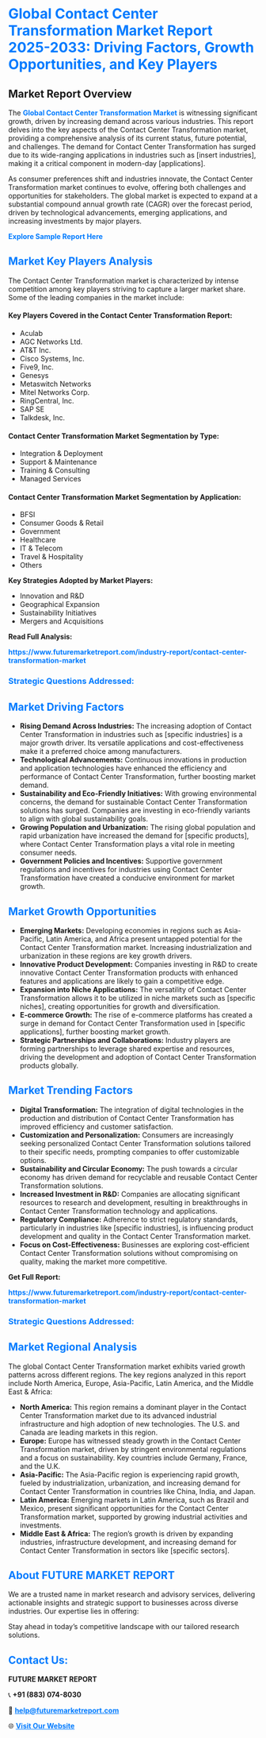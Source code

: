 <h1 style="color: #007BFF;">Global Contact Center Transformation Market Report 2025-2033: Driving Factors, Growth Opportunities, and Key Players</h1>

<section id="overview">
<h2>Market Report Overview</h2>
<p>The <a href="https://www.futuremarketreport.com/industry-report/contact-center-transformation-market" style="color: #007BFF; text-decoration: none;"><strong>Global Contact Center Transformation Market</strong></a> is witnessing significant growth, driven by increasing demand across various industries. This report delves into the key aspects of the Contact Center Transformation market, providing a comprehensive analysis of its current status, future potential, and challenges. The demand for Contact Center Transformation has surged due to its wide-ranging applications in industries such as [insert industries], making it a critical component in modern-day [applications].</p>
<p>As consumer preferences shift and industries innovate, the Contact Center Transformation market continues to evolve, offering both challenges and opportunities for stakeholders. The global market is expected to expand at a substantial compound annual growth rate (CAGR) over the forecast period, driven by technological advancements, emerging applications, and increasing investments by major players.</p>
</section>

<section id="overview">
<p><a href="https://www.futuremarketreport.com/request-sample/reportId=57298" style="color: #007BFF; text-decoration: none;"><strong>Explore Sample Report Here</strong></a></p>
</section>

<section id="key-players">
<h2 style="color: #007BFF;">Market Key Players Analysis</h2>
<p>The Contact Center Transformation market is characterized by intense competition among key players striving to capture a larger market share. Some of the leading companies in the market include:</p>
<h4>Key Players Covered in the Contact Center Transformation Report:</h4>
<ul><li>Aculab</li><li>AGC Networks Ltd.</li><li>AT&amp;T Inc.</li><li>Cisco Systems, Inc.</li><li>Five9, Inc.</li><li>Genesys</li><li>Metaswitch Networks</li><li>Mitel Networks Corp.</li><li>RingCentral, Inc.</li><li>SAP SE</li><li>Talkdesk, Inc.</li></ul>
<h4>Contact Center Transformation Market Segmentation by Type:</h4>
<ul><li>Integration &amp; Deployment</li><li>Support &amp; Maintenance</li><li>Training &amp; Consulting</li><li>Managed Services</li></ul>

<h4>Contact Center Transformation Market Segmentation by Application:</h4>
<ul><li>BFSI</li><li>Consumer Goods &amp; Retail</li><li>Government</li><li>Healthcare</li><li>IT &amp; Telecom</li><li>Travel &amp; Hospitality</li><li>Others</li></ul>
<p><strong>Key Strategies Adopted by Market Players:</strong></p>
<ul>
<li>Innovation and R&D</li>
<li>Geographical Expansion</li>
<li>Sustainability Initiatives</li>
<li>Mergers and Acquisitions</li>
</ul>
</section>

<section>
<p><strong>Read Full Analysis: </strong></p><a href="https://www.futuremarketreport.com/industry-report/contact-center-transformation-market" style="color: #007BFF; text-decoration: none;"><strong>https://www.futuremarketreport.com/industry-report/contact-center-transformation-market</strong></a>
<h3 style="color: #007BFF;">Strategic Questions Addressed:</h3>
</section>

<section id="driving-factors">
<h2 style="color: #007BFF;">Market Driving Factors</h2>
<ul>
<li><strong>Rising Demand Across Industries:</strong> The increasing adoption of Contact Center Transformation in industries such as [specific industries] is a major growth driver. Its versatile applications and cost-effectiveness make it a preferred choice among manufacturers.</li>
<li><strong>Technological Advancements:</strong> Continuous innovations in production and application technologies have enhanced the efficiency and performance of Contact Center Transformation, further boosting market demand.</li>
<li><strong>Sustainability and Eco-Friendly Initiatives:</strong> With growing environmental concerns, the demand for sustainable Contact Center Transformation solutions has surged. Companies are investing in eco-friendly variants to align with global sustainability goals.</li>
<li><strong>Growing Population and Urbanization:</strong> The rising global population and rapid urbanization have increased the demand for [specific products], where Contact Center Transformation plays a vital role in meeting consumer needs.</li>
<li><strong>Government Policies and Incentives:</strong> Supportive government regulations and incentives for industries using Contact Center Transformation have created a conducive environment for market growth.</li>
</ul>
</section>

<section id="growth-opportunities">
<h2 style="color: #007BFF;">Market Growth Opportunities</h2>
<ul>
<li><strong>Emerging Markets:</strong> Developing economies in regions such as Asia-Pacific, Latin America, and Africa present untapped potential for the Contact Center Transformation market. Increasing industrialization and urbanization in these regions are key growth drivers.</li>
<li><strong>Innovative Product Development:</strong> Companies investing in R&D to create innovative Contact Center Transformation products with enhanced features and applications are likely to gain a competitive edge.</li>
<li><strong>Expansion into Niche Applications:</strong> The versatility of Contact Center Transformation allows it to be utilized in niche markets such as [specific niches], creating opportunities for growth and diversification.</li>
<li><strong>E-commerce Growth:</strong> The rise of e-commerce platforms has created a surge in demand for Contact Center Transformation used in [specific applications], further boosting market growth.</li>
<li><strong>Strategic Partnerships and Collaborations:</strong> Industry players are forming partnerships to leverage shared expertise and resources, driving the development and adoption of Contact Center Transformation products globally.</li>
</ul>
</section>

<section id="trending-factors">
<h2 style="color: #007BFF;">Market Trending Factors</h2>
<ul>
<li><strong>Digital Transformation:</strong> The integration of digital technologies in the production and distribution of Contact Center Transformation has improved efficiency and customer satisfaction.</li>
<li><strong>Customization and Personalization:</strong> Consumers are increasingly seeking personalized Contact Center Transformation solutions tailored to their specific needs, prompting companies to offer customizable options.</li>
<li><strong>Sustainability and Circular Economy:</strong> The push towards a circular economy has driven demand for recyclable and reusable Contact Center Transformation solutions.</li>
<li><strong>Increased Investment in R&D:</strong> Companies are allocating significant resources to research and development, resulting in breakthroughs in Contact Center Transformation technology and applications.</li>
<li><strong>Regulatory Compliance:</strong> Adherence to strict regulatory standards, particularly in industries like [specific industries], is influencing product development and quality in the Contact Center Transformation market.</li>
<li><strong>Focus on Cost-Effectiveness:</strong> Businesses are exploring cost-efficient Contact Center Transformation solutions without compromising on quality, making the market more competitive.</li>
</ul>
</section>

<section>
<p><strong>Get Full Report: </strong></p><a href="https://www.futuremarketreport.com/industry-report/contact-center-transformation-market" style="color: #007BFF; text-decoration: none;"><strong>https://www.futuremarketreport.com/industry-report/contact-center-transformation-market</strong></a>
<h3 style="color: #007BFF;">Strategic Questions Addressed:</h3>
</section>


<section id="regional-analysis">
<h2 style="color: #007BFF;">Market Regional Analysis</h2>
<p>The global Contact Center Transformation market exhibits varied growth patterns across different regions. The key regions analyzed in this report include North America, Europe, Asia-Pacific, Latin America, and the Middle East & Africa:</p>
<ul>
<li><strong>North America:</strong> This region remains a dominant player in the Contact Center Transformation market due to its advanced industrial infrastructure and high adoption of new technologies. The U.S. and Canada are leading markets in this region.</li>
<li><strong>Europe:</strong> Europe has witnessed steady growth in the Contact Center Transformation market, driven by stringent environmental regulations and a focus on sustainability. Key countries include Germany, France, and the U.K.</li>
<li><strong>Asia-Pacific:</strong> The Asia-Pacific region is experiencing rapid growth, fueled by industrialization, urbanization, and increasing demand for Contact Center Transformation in countries like China, India, and Japan.</li>
<li><strong>Latin America:</strong> Emerging markets in Latin America, such as Brazil and Mexico, present significant opportunities for the Contact Center Transformation market, supported by growing industrial activities and investments.</li>
<li><strong>Middle East & Africa:</strong> The region’s growth is driven by expanding industries, infrastructure development, and increasing demand for Contact Center Transformation in sectors like [specific sectors].</li>
</ul>
</section>

<footer>
<h2 style="color: #007BFF;">About FUTURE MARKET REPORT</h2>
<p>We are a trusted name in market research and advisory services, delivering actionable insights and strategic support to businesses across diverse industries. Our expertise lies in offering:</p>

<p>Stay ahead in today’s competitive landscape with our tailored research solutions.</p>

<h2 style="color: #007BFF;">Contact Us:</h2>
<p><strong>FUTURE MARKET REPORT</strong></p>
<p>📞 <strong>+91 (883) 074-8030</strong></p>
<p>📧 <strong><a href="mailto:help@futuremarketreport.com" style="color: #007BFF;">help@futuremarketreport.com</a></strong></p>
<p>🌐 <strong><a href="https://www.futuremarketreport.com/" style="color: #007BFF;">Visit Our Website</a></strong></p>
</footer>